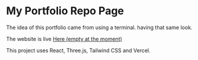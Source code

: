 # My Portfolio Repo Page

The idea of this portfolio came from using a terminal. having that same look.

The website is live [Here (empty at the moment)]()

This project uses React, Three.js, Tailwind CSS and Vercel.
